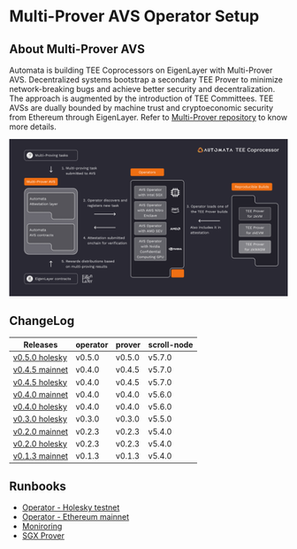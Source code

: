 # Multi-Prover AVS Operator Setup
## About Multi-Prover AVS
Automata is building TEE Coprocessors on EigenLayer with Multi-Prover AVS. Decentralized systems bootstrap a secondary TEE Prover to minimize network-breaking bugs and achieve better security and decentralization. The approach is augmented by the introduction of TEE Committees. TEE AVSs are dually bounded by machine trust and cryptoeconomic security from Ethereum through EigenLayer. Refer to [Multi-Prover repository](https://github.com/automata-network/multi-prover-avs) to know more details.

![architecture](./architecture.png)

## ChangeLog

| Releases | operator | prover | scroll-node | 
|----------|----------|--------|-------------|
| [v0.5.0 holesky](holesky/CHANGELOG.md) | v0.5.0 | v0.5.0 | v5.7.0 |
| [v0.4.5 mainnet](mainnet/CHANGELOG.md) | v0.4.0 | v0.4.5 | v5.7.0 |
| [v0.4.5 holesky](holesky/CHANGELOG.md) | v0.4.0 | v0.4.5 | v5.7.0 |
| [v0.4.0 mainnet](mainnet/CHANGELOG.md) | v0.4.0 | v0.4.0 | v5.6.0 |
| [v0.4.0 holesky](holesky/CHANGELOG.md) | v0.4.0 | v0.4.0 | v5.6.0 |
| [v0.3.0 holesky](holesky/CHANGELOG.md) | v0.3.0 | v0.3.0 | v5.5.0 |
| [v0.2.0 mainnet](mainnet/CHANGELOG.md) | v0.2.3 | v0.2.3 | v5.4.0 |
| [v0.2.0 holesky](holesky/CHANGELOG.md) | v0.2.3 | v0.2.3 | v5.4.0 |
| [v0.1.3 mainnet](mainnet/CHANGELOG.md) | v0.1.3 | v0.1.3 | v5.4.0 |

## Runbooks
* [Operator - Holesky testnet](holesky/README.md)
* [Operator - Ethereum mainnet](mainnet/README.md)
* [Moniroring](monitoring)
* [SGX Prover](prover)
